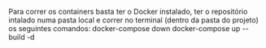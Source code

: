 Para correr os containers basta ter o Docker instalado, ter o repositório intalado numa pasta local e correr no terminal (dentro da pasta do projeto) os seguintes comandos:
docker-compose down
docker-compose up --build -d
